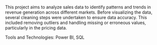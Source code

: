 This project aims to analyze sales data to identify patterns and trends in revenue generation across different markets. Before visualizing the data, several cleaning steps were undertaken to ensure data accuracy. This included removing outliers and handling missing or erroneous values, particularly in the pricing data.

Tools and Technologies: Power BI, SQL 


